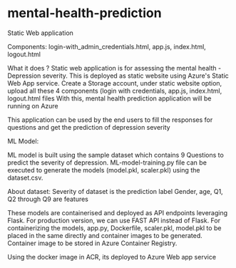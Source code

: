 # mental-health-prediction


Static Web application

Components: login-with_admin_credentials.html, app.js, index.html, logout.html

What it does ?
Static web application is for assessing the mental health - Depression severity. This is deployed as static website using Azure's Static Web App service. Create a Storage account, under static website option, upload all these 4 components (login with credentials, app.js, index.html, logout.html files
With this, mental health prediction application will be running on Azure
 
 This application can be used by the end users to fill the responses for questions and get the prediction of depression severity
 
 
 ML Model:
 
 ML model is built using the sample dataset which contains 9 Questions to predict the severity of depression.
 ML-model-training.py file can be executed to generate the models (model.pkl, scaler.pkl) using the dataset.csv. 
 
 About dataset:
 Severity of dataset is the prediction label
 Gender, age, Q1, Q2 through Q9 are features
 
 These models are containerised and deployed as API endpoints leveraging Flask. For production version, we can use FAST API instead of Flask.
 For containerizing the models, app.py, Dockerfile, scaler.pkl, model.pkl to be placed in the same directly and container images to be generated. Container image to be stored in Azure Container Registry.
 
 Using the docker image in ACR, its deployed to Azure Web app service
 
